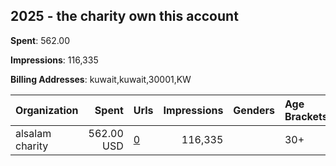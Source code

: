 ## 2025 - the charity own this  account 
**Spent**: 562.00

**Impressions**: 116,335

**Billing Addresses**: kuwait,kuwait,30001,KW

|Organization|Spent|Urls|Impressions|Genders|Age Brackets|Country Codes|
|:---|---:|:---|---:|:---|:---|:---|
|alsalam charity|562.00 USD|[0](https://www.snap.com/political-ads/asset/31a6c25e789b8d4570f3d8cb0fe74bd159b7823c99b28427acd75006486571ac?mediaType=mp4)|116,335||30+|kuwait|
